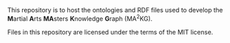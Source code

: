 This repository is to host the ontologies and RDF files used to develop the <strong>M</strong>artial <strong>A</strong>rts <strong>MA</strong>sters <strong>K</strong>nowledge <strong>G</strong>raph (MA<sup>2</sup>KG).

Files in this repository are licensed under the terms of the MIT license.
